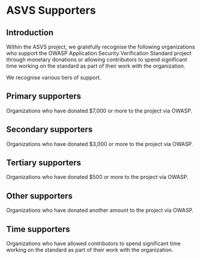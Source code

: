 # ASVS Supporters

## Introduction

Within the ASVS project, we gratefully recognise the following organizations who support the OWASP Application Security Verification Standard project through monetary donations or allowing contributors to spend significant time working on the standard as part of their work with the organization.

We recognise various tiers of support.

## Primary supporters

Organizations who have donated $7,000 or more to the project via OWASP.

## Secondary supporters

Organizations who have donated $3,000 or more to the project via OWASP.

## Tertiary supporters

Organizations who have donated $500 or more to the project via OWASP.

## Other supporters 

Organizations who have donated another amount to the project via OWASP.

## Time supporters

Organizations who have allowed contributors to spend significant time working on the standard as part of their work with the organization.
